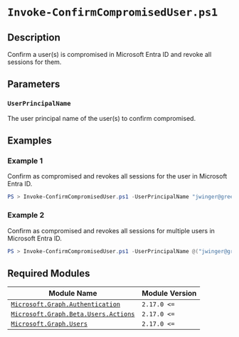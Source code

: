 # `Invoke-ConfirmCompromisedUser.ps1`

## Description

Confirm a user(s) is compromised in Microsoft Entra ID and revoke all sessions for them.

## Parameters

### `UserPrincipalName`

The user principal name of the user(s) to confirm compromised.

## Examples

### Example 1

Confirm as compromised and revokes all sessions for the user in Microsoft Entra ID.

```powershell
PS > Invoke-ConfirmCompromisedUser.ps1 -UserPrincipalName "jwinger@greendalecc.edu"
```

### Example 2

Confirm as compromised and revokes all sessions for multiple users in Microsoft Entra ID.

```powershell
PS > Invoke-ConfirmCompromisedUser.ps1 -UserPrincipalName @("jwinger@greendalecc.edu", "tbarnes@students.greendalecc.edu")
```

## Required Modules

| Module Name | Module Version |
| --- | --- |
| [`Microsoft.Graph.Authentication`](https://www.powershellgallery.com/packages/Microsoft.Graph.Authentication) | `2.17.0 <=` |
| [`Microsoft.Graph.Beta.Users.Actions`](https://www.powershellgallery.com/packages/Microsoft.Graph.Beta.Users.Actions) | `2.17.0 <=` |
| [`Microsoft.Graph.Users`](https://www.powershellgallery.com/packages/Microsoft.Graph.Users) | `2.17.0 <=` |


